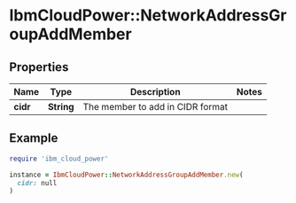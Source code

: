 # IbmCloudPower::NetworkAddressGroupAddMember

## Properties

| Name | Type | Description | Notes |
| ---- | ---- | ----------- | ----- |
| **cidr** | **String** | The member to add in CIDR format |  |

## Example

```ruby
require 'ibm_cloud_power'

instance = IbmCloudPower::NetworkAddressGroupAddMember.new(
  cidr: null
)
```

